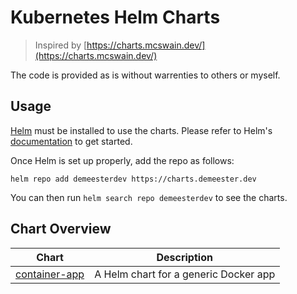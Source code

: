 # Kubernetes Helm Charts

> Inspired by
> [https://charts.mcswain.dev/](https://charts.mcswain.dev/)

The code is provided as is without warrenties to others or myself.

## Usage

[Helm](https://helm.sh) must be installed to use the charts.
Please refer to Helm's [documentation](https://helm.sh/docs/) to get started.

Once Helm is set up properly, add the repo as follows:

```console
helm repo add demeesterdev https://charts.demeester.dev
```

You can then run `helm search repo demeesterdev` to see the charts.

## Chart Overview

| Chart | Description |
| ----- | ----------- |
| [container-app](charts/container-app/) | A Helm chart for a generic Docker app |
